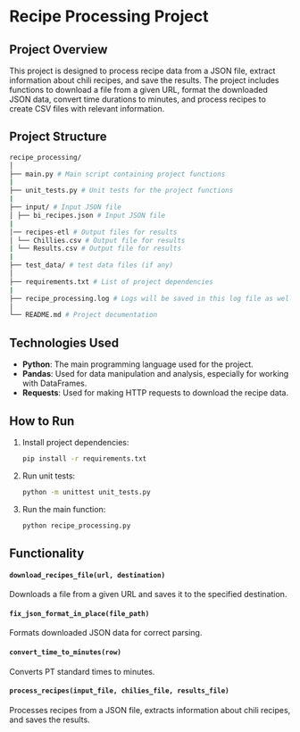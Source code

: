 # Recipe Processing Project

## Project Overview

This project is designed to process recipe data from a JSON file, extract information about chili recipes, and save the results. The project includes functions to download a file from a given URL, format the downloaded JSON data, convert time durations to minutes, and process recipes to create CSV files with relevant information.

## Project Structure
```bash
recipe_processing/
│
├── main.py # Main script containing project functions
|
├── unit_tests.py # Unit tests for the project functions
|
├── input/ # Input JSON file
│ ├── bi_recipes.json # Input JSON file
|
│── recipes-etl # Output files for results
│ └── Chillies.csv # Output file for results    
| └── Results.csv # Output file for results           
|
├── test_data/ # test data files (if any)
│
├── requirements.txt # List of project dependencies
|
├── recipe_processing.log # Logs will be saved in this log file as well.
│
└── README.md # Project documentation
```

## Technologies Used

- **Python**: The main programming language used for the project.
- **Pandas**: Used for data manipulation and analysis, especially for working with DataFrames.
- **Requests**: Used for making HTTP requests to download the recipe data.

## How to Run

1. Install project dependencies:

    ```bash
    pip install -r requirements.txt
    ```

2. Run unit tests:

    ```bash
    python -m unittest unit_tests.py
    ```

3. Run the main function:

    ```bash
    python recipe_processing.py
    ```

## Functionality

#### `download_recipes_file(url, destination)`

Downloads a file from a given URL and saves it to the specified destination.

#### `fix_json_format_in_place(file_path)`

Formats downloaded JSON data for correct parsing.

#### `convert_time_to_minutes(row)`

Converts PT standard times to minutes.

#### `process_recipes(input_file, chilies_file, results_file)`

Processes recipes from a JSON file, extracts information about chili recipes, and saves the results.
